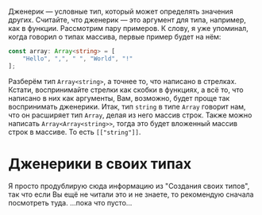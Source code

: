 Дженерик — условные тип, который может определять значения других. Считайте, что дженерик — это аргумент для типа, например, как в функции. Рассмотрим пару примеров. К слову, я уже упоминал, когда говорил о типах массива, первые пример будет на нём:
```ts
const array: Array<string> = [
	"Hello", ",", " ", "World", "!"
];
```
Разберём тип `Array<string>`, а точнее то, что написано в стрелках. Кстати, воспринимайте стрелки как скобки в функциях, а всё то, что написано в них как аргументы, Вам, возможно, будет проще так воспринимать дженерики. Итак, тип `string` в типе `Array` говорит нам, что он расширяет тип `Array`, делая из него массив строк. Также можно написать `Array<Array<string>>`, тогда это будет вложенный массив строк в массиве. То есть `[["string"]]`.
# Дженерики в своих типах
Я просто продублирую сюда информацию из "Создания своих типов", так что если Вы ещё не читали это и не знаете, то рекомендую сначала посмотреть туда.
...пока что пусто...